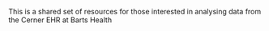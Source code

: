 This is a shared set of resources for those interested in analysing data from the Cerner EHR at Barts Health
